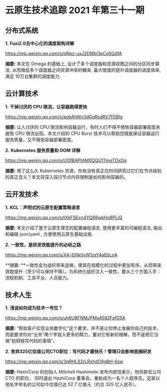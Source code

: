 # 云原生技术追踪 2021 年第三十一期

## 分布式系统

**1.** **Fuxi2.0去中心化的调度架构详解**

https://mp.weixin.qq.com/s/oNpz-uxJ2DMbl3eCq5QdfA

**摘要:** 本文在 Omega 的基础上, 设计了多个调度器和资源视图之间的分区同步算法, 从而降低多个调度器之间资源冲突的概率, 最大限度的提升调度器的调度效率, 满足 10万台集群的调度能力.

## 云计算技术

**1.** **干掉讨厌的 CPU 限流，让容器跑得更快**

https://mp.weixin.qq.com/s/eobAhWv3dGqRsdRV7fGBIg

**摘要:** 让人讨厌的 CPU 限流影响容器运行，有时人们不得不牺牲容器部署密度来避免 CPU 限流出现。本文介绍的 CPU Burst 技术可以帮助您既能保证容器运行服务质量，又不降低容器部署密度。

**2.** **Kubernetes 服务质量和 OOM 详解**

https://mp.weixin.qq.com/s/UGfBAPtAM0QQU1TmqTDxDg

**摘要:** 用了这么久 Kubernetes 资源，你有没有真正花时间研究过它们在节点级别的真正含义？本文将深入探讨节点内存限制是如何影响容器的。

## 云开发技术

**1.** **KCL：声明式的云原生配置策略语言**

https://mp.weixin.qq.com/s/tXkFSExn4YQ66wkHo9PLjQ

**摘要:** 本文介绍了基于云原生理念的配置编程语言, 使用更丰富的可编程语法, 输出和编辑 json/yaml , 方便使用云原生基础设施.

**2.** **一致性，是研发效能提升的必经之路**

https://mp.weixin.qq.com/s/XA-lDIIk0vW1zsY4aEbLoA

**摘要:  **一致性会为组织带来逆熵，使其在规模化的过程中更加有序，从而带来效能提升（至少可以保持不降）。为系统化组织注入一致性，要从三个方面入手：流程机制、工具平台、人员能力。

## 技术人生

**1.** **浅谈如何成为技术一号位？**

https://mp.weixin.qq.com/s/uh6UBFNMJPMs4582FafG5A

**摘要:** “帮助客户实现业务数字化”这个要求，并不是让你停止发展你自己的技术，而是要求你对“业务”两个字投入更多的精力，要对它有新的理解，而不是把它当做“妨碍我写代码的事情”。

**2.** **舍弃325亿估值公司CTO职位：写代码才最快乐！管理只会影响我搞研发**

https://mp.weixin.qq.com/s/3qRHLS2rLRxhdO9gBH-6sw

**摘要:** HashiCorp 的创始人 Mitchell Hashimoto 发布内部信表示，他将辞去公司 CTO 的职位， 同时退出 HashiCorp 董事会，重新成为一名个人程序员。这家以他名字命名的公司如今估值已达 52.7 亿美元（约合 325 亿人民币）。

